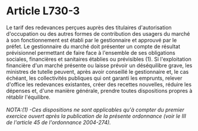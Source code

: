 # Article L730-3

Le tarif des redevances perçues auprès des titulaires d'autorisation d'occupation ou des autres formes de contribution des usagers du marché à son fonctionnement est établi par le gestionnaire et approuvé par le préfet.   Le gestionnaire du marché doit présenter un compte de résultat prévisionnel permettant de faire face à l'ensemble de ses obligations sociales, financières et sanitaires établies ou prévisibles (1).   Si l'exploitation financière d'un marché présente ou laisse prévoir un déséquilibre grave, les ministres de tutelle peuvent, après avoir conseillé le gestionnaire et, le cas échéant, les collectivités publiques qui ont garanti les emprunts, relever d'office les redevances existantes, créer des recettes nouvelles, réduire les dépenses et, d'une manière générale, prendre toutes dispositions propres à rétablir l'équilibre.<br/><br/><i>NOTA:(1) -Ces dispositions ne sont applicables qu'à compter du premier exercice ouvert après la publication de la présente ordonnance (voir le III de l'article 45 de l'ordonnance 2004-274).</i>